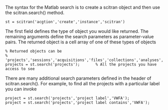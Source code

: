 The syntax for the Matlab search is to create a scitran object and then use the scitran.search() method.

    st = scitran('acgtion','create','instance','scitran')

The first field defines the type of object you would like returned. The remaining arguments define the search parameters as parameter-value pairs. The returned object is a cell array of one of these types of objects

    % Returned objects can be
    % 'projects','sessions','acquisitions','files','collections','analyses','subjects'
    projects = st.search('projects');       % All the projects you have access to see

There are many additional search parameters defined in the header of scitran.search(). For example, to find all the projects with a particular label you can invoke

    project = st.search('projects','project label','VWFA');
    project = st.search('projects','project label contains','VWFA');


